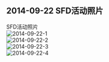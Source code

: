 ## 2014-09-22 SFD活动照片
SFD活动照片  
![2014-09-22-1](http://hrblug.qiniudn.com/2014-09-22-1.jpg)  
![2014-09-22-2](http://hrblug.qiniudn.com/2014-09-22-2.jpg)  
![2014-09-22-3](http://hrblug.qiniudn.com/2014-09-22-3.jpg)  
![2014-09-22-4](http://hrblug.qiniudn.com/2014-09-22-4.jpg)  


